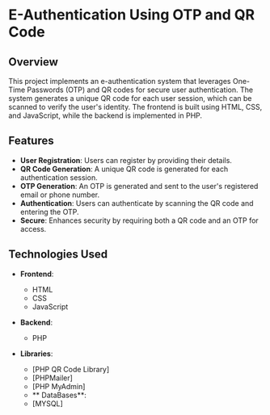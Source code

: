 # E-Authentication Using OTP and QR Code

## Overview

This project implements an e-authentication system that leverages One-Time Passwords (OTP) and QR codes for secure user authentication. The system generates a unique QR code for each user session, which can be scanned to verify the user's identity. The frontend is built using HTML, CSS, and JavaScript, while the backend is implemented in PHP.

## Features

- **User Registration**: Users can register by providing their details.
- **QR Code Generation**: A unique QR code is generated for each authentication session.
- **OTP Generation**: An OTP is generated and sent to the user's registered email or phone number.
- **Authentication**: Users can authenticate by scanning the QR code and entering the OTP.
- **Secure**: Enhances security by requiring both a QR code and an OTP for access.

## Technologies Used

- **Frontend**: 
  - HTML
  - CSS
  - JavaScript

- **Backend**: 
  - PHP

- **Libraries**:
  - [PHP QR Code Library]
  - [PHPMailer]
  - [PHP MyAdmin]
  - ** DataBases**:
  - [MYSQL]
